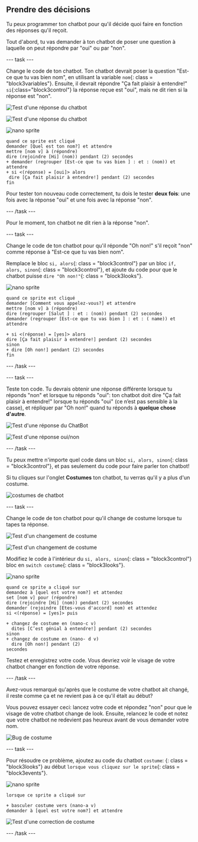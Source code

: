 ## Prendre des décisions

Tu peux programmer ton chatbot pour qu'il décide quoi faire en fonction des réponses qu'il reçoit.

Tout d'abord, tu vas demander à ton chatbot de poser une question à laquelle on peut répondre par "oui" ou par "non".

\--- task \---

Change le code de ton chatbot. Ton chatbot devrait poser la question "Est-ce que tu vas bien nom", en utilisant la variable `nom`{: class = "block3variables"}. Ensuite, il devrait répondre "Ça fait plaisir à entendre!" `si`{:class="block3control"} la réponse reçue est "oui", mais ne dit rien si la réponse est "non".

![Test d'une réponse du chatbot](images/chatbot-if-test1-annotated.png)

![Test d'une réponse du chatbot](images/chatbot-if-test2.png)

![nano sprite](images/nano-sprite.png)

```blocks3
quand ce sprite est cliqué
demander [Quel est ton nom?] et attendre
mettre [nom v] à (répondre)
dire (rejoindre [Hi] (nom)) pendant (2) secondes
+ demander (regrouper [Est-ce que tu vas bien ] : et : (nom)) et attendre
+ si <(réponse) = [oui]> alors
 dire [Ça fait plaisir à entendre!] pendant (2) secondes
fin
```

Pour tester ton nouveau code correctement, tu dois le tester **deux fois**: une fois avec la réponse "oui" et une fois avec la réponse "non".

\--- /task \---

Pour le moment, ton chatbot ne dit rien à la réponse "non".

\--- task \---

Change le code de ton chatbot pour qu'il réponde "Oh non!" s'il reçoit "non" comme réponse à "Est-ce que tu vas bien nom".

Remplace le bloc `si, alors`{: class = "block3control"} par un bloc `if, alors, sinon`{: class = "block3control"}, et ajoute du code pour que le chatbot puisse `dire "Oh non!"`{: class = "block3looks"}.

![nano sprite](images/nano-sprite.png)

```blocks3
quand ce sprite est cliqué
demander [Comment vous appelez-vous?] et attendre
mettre [nom v] à (répondre)
dire (regrouper [Salut ] : et : (nom)) pendant (2) secondes
demander (regrouper [Est-ce que tu vas bien ] : et : ( name)) et attendre

+ si <(réponse) = [yes]> alors 
dire [Ça fait plaisir à entendre!] pendant (2) secondes
sinon 
+ dire [Oh non!] pendant (2) secondes
fin
```

\--- /task \---

\--- task \---

Teste ton code. Tu devrais obtenir une réponse différente lorsque tu réponds "non" et lorsque tu réponds "oui": ton chatbot doit dire "Ça fait plaisir à entendre!" lorsque tu réponds "oui" (ce n’est pas sensible à la casse), et répliquer par "Oh non!" quand tu réponds à **quelque chose d'autre**.

![Test d'une réponse du ChatBot](images/chatbot-if-test2.png)

![Test d'une réponse oui/non](images/chatbot-if-else-test.png)

\--- /task \---

Tu peux mettre n'importe quel code dans un bloc `si, alors, sinon`{: class = "block3control"}, et pas seulement du code pour faire parler ton chatbot!

Si tu cliques sur l'onglet **Costumes** ton chatbot, tu verras qu'il y a plus d'un costume.

![costumes de chatbot](images/chatbot-costume-view-annotated.png)

\--- task \---

Change le code de ton chatbot pour qu'il change de costume lorsque tu tapes ta réponse.

![Test d'un changement de costume](images/chatbot-costume-test1.png)

![Test d'un changement de costume](images/chatbot-costume-test2.png)

Modifiez le code à l'intérieur du `si, alors, sinon`{: class = "block3control"} bloc en `switch costume`{: class = "block3looks"}.

![nano sprite](images/nano-sprite.png)

```blocks3
quand ce sprite a cliqué sur
demandez à [quel est votre nom?] et attendez
set [nom v] pour (répondre)
dire (rejoindre [Hi] (nom)) pendant (2) secondes
demander (rejoindre [Etes-vous d'accord] nom) et attendez
si <(réponse) = [yes]> puis 

+ changez de costume en (nano-c v)
  dites [C’est génial à entendre!] pendant (2) secondes
sinon 
+ changez de costume en (nano- d v)
  dire [Oh non!] pendant (2)
secondes
```

Testez et enregistrez votre code. Vous devriez voir le visage de votre chatbot changer en fonction de votre réponse.

\--- /task \---

Avez-vous remarqué qu'après que le costume de votre chatbot ait changé, il reste comme ça et ne revient pas à ce qu'il était au début?

Vous pouvez essayer ceci: lancez votre code et répondez "non" pour que le visage de votre chatbot change de look. Ensuite, relancez le code et notez que votre chatbot ne redevient pas heureux avant de vous demander votre nom.

![Bug de costume
](images/chatbot-costume-bug-test.png)

\--- task \---

Pour résoudre ce problème, ajoutez au code du chatbot `costume`: {: class = "block3looks"} au début `lorsque vous cliquez sur le sprite`{: class = "block3events"}.

![nano sprite](images/nano-sprite.png)

```blocks3
lorsque ce sprite a cliqué sur

+ basculer costume vers (nano-a v)
demander à [quel est votre nom?] et attendre
```

![Test d'une correction de costume](images/chatbot-costume-fix-test.png)

\--- /task \---